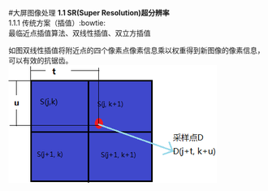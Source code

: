 #大屏图像处理 
**1.1 SR(Super Resolution)超分辨率**  
1.1.1 传统方案（插值）:bowtie:  
最临近点插值算法、双线性插值、双立方插值  
  
如图双线性插值将附近点的四个像素点像素信息乘以权重得到新图像的像素信息，可以有效的抗锯齿。
![fig1](https://github.com/dhhhe/fieldwork/blob/master/figure/双线性插值.bmp)

